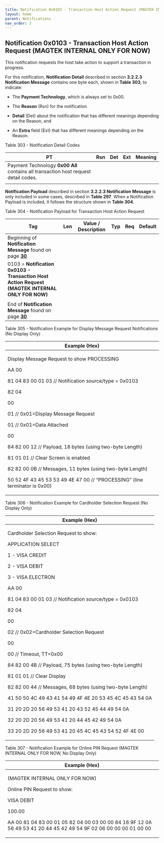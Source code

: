 ```yaml
---
title: Notification 0x0103 - Transaction Host Action Request (MAGTEK INTERNAL ONLY FOR NOW)
layout: home
parent: Notifications
nav_order: 3
---
```


## Notification 0x0103 - Transaction Host Action Request (MAGTEK INTERNAL ONLY FOR NOW)

This notification requests the host take action to support a transaction
in progress.

For this notification, **Notification Detail** described in section
**3.2.2.3 Notification Message** contains one byte each, shown in
**Table 303**, to indicate:

- The **Payment Technology**, which is always set to 0x00.

- The **Reason** (Rsn) for the notification

- **Detail** (Det) about the notification that has different meanings
  depending on the Reason, and

- An **Extra** field (Ext) that has different meanings depending on the
  Reason.

Table 303 - Notification Detail Codes

| PT | Rsn | Det | Ext | Meaning |
|----|----|----|----|----|
| Payment Technology **0x00 All** contains all transaction host request detail codes. |  |  |  |  |
|  |  |  |  |  |

**Notification Payload** described in section **3.2.2.3 Notification
Message** is only included in some cases, described in **Table 297**.
When a Notification Payload is included, it follows the structure shown
in **Table 304**.

Table 304 - Notification Payload for Transaction Host Action Request

| Tag | Len | Value / Description | Typ | Req | Default |
|----|----|----|----|----|----|
| Beginning of **Notification Message** found on page [**30**](#notification-message) |  |  |  |  |  |
| 0103 = **Notification 0x0103 - Transaction Host Action Request (MAGTEK INTERNAL ONLY FOR NOW)** |  |  |  |  |  |
|  |  |  |  |  |  |
| End of **Notification Message** found on page [**30**](#notification-message) |  |  |  |  |  |

Table 305 - Notification Example for Display Message Request
Notifications (No Display Only)

<table>
<colgroup>
<col style="width: 100%" />
</colgroup>
<thead>
<tr>
<th>Example (Hex)</th>
</tr>
</thead>
<tbody>
<tr>
<td><p>Display Message Request to show PROCESSING</p>
<p>AA 00</p>
<p>81 04 83 00 01 03 // Notification source/type = 0x0103</p>
<p>82 04</p>
<p>00</p>
<p>01 // 0x01=Display Message Request</p>
<p>01 // 0x01=Data Attached</p>
<p>00</p>
<p>84 82 00 12 // Payload, 18 bytes (using two-byte Length)</p>
<p>81 01 01 // Clear Screen is enabled</p>
<p>82 82 00 0B // Messages, 11 bytes (using two-byte Length)</p>
<p>50 52 4F 43 45 53 53 49 4E 47 00 // “PROCESSING” (line terminator is
0x00)</p></td>
</tr>
</tbody>
</table>

Table 306 - Notification Example for Cardholder Selection Request (No
Display Only)

<table>
<colgroup>
<col style="width: 100%" />
</colgroup>
<thead>
<tr>
<th>Example (Hex)</th>
</tr>
</thead>
<tbody>
<tr>
<td><p>Cardholder Selection Request to show:</p>
<p>APPLICATION SELECT</p>
<p>1 - VISA CREDIT</p>
<p>2 - VISA DEBIT</p>
<p>3 - VISA ELECTRON</p>
<p>AA 00</p>
<p>81 04 83 00 01 03 // Notification source/type = 0x0103</p>
<p>82 04</p>
<p>00</p>
<p>02 // 0x02=Cardholder Selection Request</p>
<p>00</p>
<p>00 // Timeout, TT=0x00</p>
<p>84 82 00 4B // Payload, 75 bytes (using two-byte Length)</p>
<p>81 01 01 // Clear Display</p>
<p>82 82 00 44 // Messages, 68 bytes (using two-byte Length)</p>
<p>41 50 50 4C 49 43 41 54 49 4F 4E 20 53 45 4C 45 43 54 0A</p>
<p>31 20 2D 20 56 49 53 41 20 43 52 45 44 49 54 0A</p>
<p>32 20 2D 20 56 49 53 41 20 44 45 42 49 54 0A</p>
<p>33 20 2D 20 56 49 53 41 20 45 4C 45 43 54 52 4F 4E 00</p></td>
</tr>
</tbody>
</table>

Table 307 - Notification Example for Online PIN Request (MAGTEK INTERNAL
ONLY FOR NOW, No Display Only)

<table>
<colgroup>
<col style="width: 100%" />
</colgroup>
<thead>
<tr>
<th>Example (Hex)</th>
</tr>
</thead>
<tbody>
<tr>
<td><p>(MAGTEK INTERNAL ONLY FOR NOW)</p>
<p>Online PIN Request to show:</p>
<p>VISA DEBIT</p>
<p>100.00</p>
<p>AA 00 81 04 83 00 01 05 82 04 00 03 00 00 84 16 9F 12 0A 56 49 53 41
20 44 45 42 49 54 9F 02 06 00 00 00 01 00 00</p></td>
</tr>
</tbody>
</table>

#